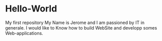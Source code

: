 # Hello-World
My first repository
My Name is Jerome and I am passioned by IT in generale. I would like to Know how to build WebSite and developp somes Web-applications.
